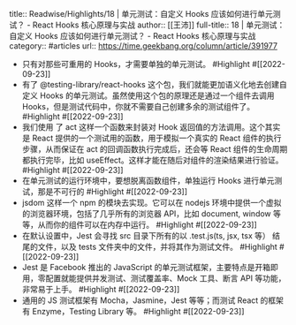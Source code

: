 title:: Readwise/Highlights/18 | 单元测试：自定义 Hooks 应该如何进行单元测试？ - React Hooks 核心原理与实战
author:: [[王沛]]
full-title:: 18 | 单元测试：自定义 Hooks 应该如何进行单元测试？ - React Hooks 核心原理与实战
category:: #articles
url:: https://time.geekbang.org/column/article/391977

- 只有对那些可重用的 Hooks，才需要单独的单元测试。 #Highlight #[[2022-09-23]]
- 有了 @testing-library/react-hooks 这个包，我们就能更加语义化地去创建自定义 Hooks 的单元测试。虽然使用这个包的原理还是通过一个组件去调用 Hooks，但是测试代码中，你就不需要自己创建多余的测试组件了。 #Highlight #[[2022-09-23]]
- 我们使用 了 act 这样一个函数来封装对 Hook 返回值的方法调用。这个其实是 React 提供的一个测试用的函数，用于模拟一个真实的 React 组件的执行步骤，从而保证在 act 的回调函数执行完成后，还会等 React 组件的生命周期都执行完毕，比如 useEffect。这样才能在随后对组件的渲染结果进行验证。 #Highlight #[[2022-09-23]]
- 在单元测试的运行环境中，要想脱离函数组件，单独运行 Hooks 进行单元测试，那是不可行的 #Highlight #[[2022-09-23]]
- jsdom 这样一个 npm 的模块去实现。它可以在 nodejs 环境中提供一个虚拟的浏览器环境，包括了几乎所有的浏览器 API，比如 document, window 等等，从而你的组件可以在内存中运行。 #Highlight #[[2022-09-23]]
- 在默认设置中，Jest 会寻找 src 目录下所有的以 .test.js(ts, jsx, tsx 等） 结尾的文件，以及 tests 文件夹中的文件，并将其作为测试文件。 #Highlight #[[2022-09-23]]
- Jest 是 Facebook 推出的 JavaScript 的单元测试框架，主要特点是开箱即用，零配置就能提供并发测试、测试覆盖率、Mock 工具、断言 API 等功能，非常易于上手。 #Highlight #[[2022-09-23]]
- 通用的 JS 测试框架有 Mocha，Jasmine，Jest 等等；而测试 React 的框架有 Enzyme，Testing Library 等。 #Highlight #[[2022-09-23]]